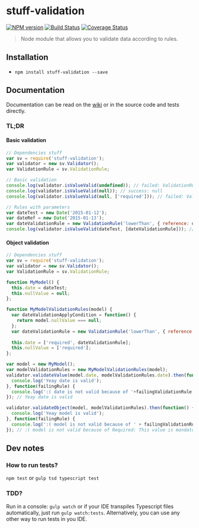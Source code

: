 # stuff-validation

[![NPM version][npm-image]][npm-url]
[![Build Status][travis-image]][travis-url]
[![Coverage Status][coveralls-image]][coveralls-url]

> Node module that allows you to validate data according to rules.

## Installation

* `npm install stuff-validation --save`

## Documentation

Documentation can be read on the [wiki](https://github.com/pierrecle/stuff-validation/wiki/Documentation) or in the source code and tests directly.

### TL;DR

#### Basic validation

```javascript
// Dependencies stuff
var sv = require('stuff-validation');
var validator = new sv.Validator();
var ValidationRule = sv.ValidationRule;

// Basic validation
console.log(validator.isValueValid(undefined)); // failed: ValidationRule with an instance of DefinedOrNotNan as rule
console.log(validator.isValueValid(null)); // success: null
console.log(validator.isValueValid(null, ['required'])); // failed: ValidationRule with an instance of Required as rule

// Rules with parameters
var dateTest = new Date('2015-01-12');
var dateRef = new Date('2015-01-13');
var dateValidationRule = new ValidationRule('lowerThan', { reference: dateRef, orEqual: false });
console.log(validator.isValueValid(dateTest, [dateValidationRule])); // success: null
```

#### Object validation

```javascript
// Dependencies stuff
var sv = require('stuff-validation');
var validator = new sv.Validator();
var ValidationRule = sv.ValidationRule;

function MyModel() {
  this.date = dateTest;
  this.nullValue = null;
};

function MyModelValidationRules(model) {
  var dateValidationApplyCondition = function() {
    return model.nullValue === null;
  };
  var dateValidationRule = new ValidationRule('lowerThan', { reference: dateRef, orEqual: false }, dateValidationApplyCondition);
  
  this.date = ['required', dateValidationRule];
  this.nullValue = ['required'];
};

var model = new MyModel();
var modelValidationRules = new MyModelValidationRules(model);
validator.validateValue(model.date, modelValidationRules.date).then(function() {
  console.log('Yeay date is valid');
}, function(failingRule) {
  console.log(':( date is not valid because of '+failingValidationRule.rule);
}); // Yeay date is valid

validator.validateObject(model, modelValidationRules).then(function() {
  console.log('Yeay model is valid');
}, function(failingRule) {
  console.log(':( model is not valid because of ' + failingValidationRule.rule.constructor.name + ": " + failingValidationRule.getErrorMessage());
}); // :( model is not valid because of Required: This value is mandatory.
```

## Dev notes

### How to run tests?

`npm test` or `gulp tsd typescript test`

### TDD?

Run in a console: `gulp watch` or if your IDE transpiles Typescript files automatically, just run `gulp watch:tests`.
Alternatively, you can use any other way to run tests in you IDE.

[npm-url]:https://npmjs.org/package/stuff-validation
[npm-image]:https://badge.fury.io/js/stuff-validation.svg
[travis-url]:https://travis-ci.org/pierrecle/stuff-validation
[travis-image]:https://travis-ci.org/pierrecle/stuff-validation.svg?branch=master
[coveralls-url]:https://coveralls.io/github/pierrecle/stuff-validation?branch=master
[coveralls-image]:https://coveralls.io/repos/github/pierrecle/stuff-validation/badge.svg?branch=master
